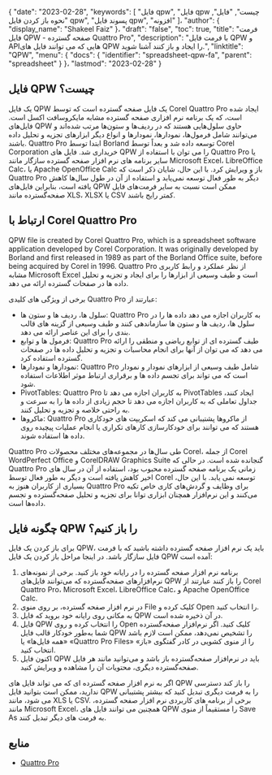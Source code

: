 {
  "date": "2023-02-28",
  "keywords": [
"فایل qpw",
"فایل qpw چیست",
"فایل",
"نحوه باز کردن فایل qpw",
"پسوند فایل qpw",
"افزونه"
]،
  "author": {
    "display_name": "Shakeel Faiz"
}،
  "draft": "false",
  "toc": true,
  "title": "فرمت فایل QPW - صفحه گسترده Quattro Pro",
  "description": "با فرمت فایل QPW و APIهایی که می توانند فایل های QPW را ایجاد و باز کنند آشنا شوید.",
  "linktitle": "QPW",
  "menu": {
    "docs": {
      "identifier": "spreadsheet-qpw-fa",
      "parent": "spreadsheet"
}
}،
  "lastmod": "2023-02-28"
}

## فایل QPW چیست؟

یک فایل QPW یک فایل صفحه گسترده است که توسط Corel Quattro Pro ایجاد شده است، که یک برنامه نرم افزاری صفحه گسترده مشابه مایکروسافت اکسل است. فایل‌های QPW حاوی سلول‌هایی هستند که در ردیف‌ها و ستون‌ها مرتب شده‌اند و می‌توانند شامل فرمول‌ها، نمودارها، نمودارها و انواع دیگر ابزارهای تجزیه و تحلیل داده باشند. Quattro Pro ابتدا توسط Borland توسعه داده شد و بعداً توسط Corel Corporation خریداری شد. فایل های QPW را می توان با استفاده از Quattro Pro یا سایر برنامه های نرم افزار صفحه گسترده سازگار مانند Microsoft Excel، LibreOffice Calc، یا Apache OpenOffice Calc باز و ویرایش کرد. با این حال، شایان ذکر است که Quattro Pro دیگر به طور فعال توسعه نمی‌یابد و استفاده از آن در طول سال‌ها کاهش یافته است، بنابراین فایل‌های QPW ممکن است نسبت به سایر فرمت‌های فایل صفحه‌گسترده مانند XLS، XLSX یا CSV کمتر رایج باشند.

## ارتباط با Corel Quattro Pro

QPW file is created by Corel Quattro Pro, which is a spreadsheet software application developed by Corel Corporation. It was originally developed by Borland and first released in 1989 as part of the Borland Office suite, before being acquired by Corel in 1996. Quattro Pro از نظر عملکرد و رابط کاربری مشابه Microsoft Excel است و طیف وسیعی از ابزارها را برای ایجاد و تجزیه و تحلیل داده ها در صفحات گسترده ارائه می دهد.

برخی از ویژگی های کلیدی Quattro Pro عبارتند از:

- سلول ها، ردیف ها و ستون ها: Quattro Pro به کاربران اجازه می دهد داده ها را در سلول ها، ردیف ها و ستون ها سازماندهی کنند و طیف وسیعی از گزینه های قالب بندی را برای این عناصر ارائه می دهد.
- فرمول ها و توابع: Quattro Pro طیف گسترده ای از توابع ریاضی و منطقی را ارائه می دهد که می توان از آنها برای انجام محاسبات و تجزیه و تحلیل داده ها در صفحات گسترده استفاده کرد.
- نمودارها و نمودارها: Quattro Pro شامل طیف وسیعی از ابزارهای نمودار و نمودار است که می تواند برای تجسم داده ها و برقراری ارتباط موثر اطلاعات استفاده شود.
- PivotTables: Quattro Pro به کاربران اجازه می دهد تا PivotTables ایجاد کنند، جداول تعاملی که به کاربران اجازه می دهد تا حجم زیادی از داده ها را به سرعت و به راحتی خلاصه و تجزیه و تحلیل کنند.
- ماکروها: Quattro Pro از ماکروها پشتیبانی می کند که اسکریپت های خودکاری هستند که می توانند برای خودکارسازی کارهای تکراری یا انجام عملیات پیچیده روی داده ها استفاده شوند.

Quattro Pro طی سال‌ها در مجموعه‌های مختلف محصولات Corel، از جمله Corel WordPerfect Office و CorelDRAW Graphics Suite گنجانده شده است. در حالی که Quattro Pro زمانی یک برنامه صفحه گسترده محبوب بود، استفاده از آن در سال های اخیر کاهش یافته است و دیگر به طور فعال توسط Corel توسعه نمی یابد. با این حال، بسیاری از کاربران هنوز به Quattro Pro برای وظایف و گردش‌های کاری خاص تکیه می‌کنند و این نرم‌افزار همچنان ابزاری توانا برای تجزیه و تحلیل صفحه‌گسترده و تجسم داده‌ها است.

## چگونه فایل QPW را باز کنیم؟

برای باز کردن یک فایل QPW، باید یک نرم افزار صفحه گسترده داشته باشید که با فرمت فایل سازگار باشد. در اینجا مراحل باز کردن یک فایل QPW آمده است:

1. برنامه نرم افزار صفحه گسترده را در رایانه خود باز کنید. برخی از نمونه‌های نرم‌افزارهای صفحه‌گسترده که می‌توانند فایل‌های QPW را باز کنند عبارتند از Corel Quattro Pro، Microsoft Excel، LibreOffice Calc، و Apache OpenOffice Calc.
2. در نرم افزار صفحه گسترده، بر روی منوی File کلیک کرده و Open را انتخاب کنید.
3. به مکانی روی رایانه خود بروید که فایل QPW در آن ذخیره شده است.
4. فایل QPW را انتخاب کرده و روی Open کلیک کنید. اگر نرم‌افزار صفحه‌گسترده شما به‌طور خودکار قالب فایل QPW را تشخیص نمی‌دهد، ممکن است لازم باشد «همه فایل‌ها» یا «Quattro Pro Files» را از منوی کشویی در کادر گفتگوی «باز» انتخاب کنید.
5. اکنون فایل QPW باید در نرم‌افزار صفحه‌گسترده باز باشد و می‌توانید مانند هر فایل صفحه‌گسترده دیگری، محتویات آن را مشاهده و ویرایش کنید.

اگر به نرم افزار صفحه گسترده ای که می تواند فایل های QPW را باز کند دسترسی ندارید، ممکن است بتوانید فایل QPW را به فرمت دیگری تبدیل کنید که بیشتر پشتیبانی می شود، مانند XLS یا CSV. برخی از برنامه های کاربردی نرم افزار صفحه گسترده، مانند Microsoft Excel، همچنین می توانند فایل های QPW را مستقیماً از منوی Save As به فرمت های دیگر تبدیل کنند.

## منابع
* [Quattro Pro](https://en.wikipedia.org/wiki/Quattro_Pro)
